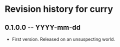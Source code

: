 # Revision history for curry

## 0.1.0.0 -- YYYY-mm-dd

* First version. Released on an unsuspecting world.
